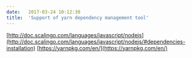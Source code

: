 ```yaml
---
date:	2017-03-24 10:12:30
title:	'Support of yarn dependency management tool'
---
```


[http://doc.scalingo.com/languages/javascript/nodejs](http://doc.scalingo.com/languages/javascript/nodejs/#dependencies-installation)
[https://yarnpkg.com/en/](https://yarnpkg.com/en/)
